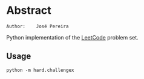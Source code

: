 Abstract
======
    Author:    José Pereira

Python implementation of the [LeetCode](https://leetcode.com/problemset/all/) problem set.

Usage
----------
    python -m hard.challengex
